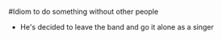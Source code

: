 #Idiom
to do something without other people

- He's decided to leave the band and go it alone as a singer